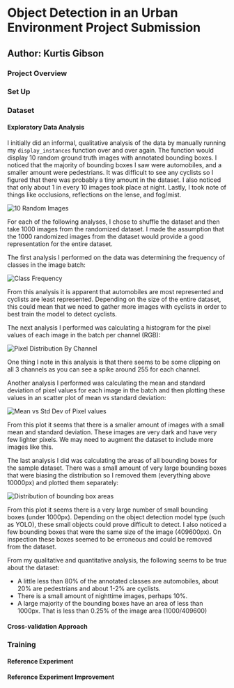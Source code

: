 # Object Detection in an Urban Environment Project Submission
## Author: Kurtis Gibson

### Project Overview

### Set Up

### Dataset

#### Exploratory Data Analysis

I initially did an informal, qualitative analysis of the data by manually running my `display_instances` function  over and over again.
The function would display 10 random ground truth images with annotated bounding boxes.
I noticed that the majority of bounding boxes I saw were automobiles, and a smaller amount were pedestrians. It was difficult to see any cyclists so I figured that there was probably a tiny amount in the dataset.
I also noticed that only about 1 in every 10 images took place at night.
Lastly, I took note of things like occlusions, reflections on the lense, and fog/mist.

![10 Random Images](../images/display_instances.png)

For each of the following analyses, I chose to shuffle the dataset and then take 1000 images from the randomized dataset.
I made the assumption that the 1000 randomized images from the dataset would provide a good representation for the entire dataset.

The first analysis I performed on the data was determining the frequency of classes in the image batch:

![Class Frequency](../images/frequency_of_classes.png)

From this analysis it is apparent that automobiles are most represented and cyclists are least represented.
Depending on the size of the entire dataset, this could mean that we need to gather more images with cyclists in order to best train the model to detect cyclists.

The next analysis I performed was calculating a histogram for the pixel values of each image in the batch per channel (RGB):

![Pixel Distribution By Channel](../images/pixel_distribution_by_channel.png)

One thing I note in this analysis is that there seems to be some clipping on all 3 channels as you can see a spike around 255 for each channel.

Another analysis I performed was calculating the mean and standard deviation of pixel values for each image in the batch and then plotting these values in an scatter plot of mean vs standard deviation:

![Mean vs Std Dev of Pixel values](../images/mean_vs_stddev.png)

From this plot it seems that there is a smaller amount of images with a small mean and standard deviation.
These images are very dark and have very few lighter pixels.
We may need to augment the dataset to include more images like this.

The last analysis I did was calculating the areas of all bounding boxes for the sample dataset. There was a small amount of very large bounding boxes that were biasing the distribution so I removed them (everything above 10000px) and plotted them separately:

![Distribution of bounding box areas](../images/bounding_box_areas.png)

From this plot it seems there is a very large number of small bounding boxes (under 1000px).
Depending on the object detection model type (such as YOLO), these small objects could prove difficult to detect. I also noticed a few bounding boxes that were the same size of the image (409600px).
On inspection these boxes seemed to be erroneous and could be removed from the dataset.

From my qualitative and quantitative analysis, the following seems to be true about the dataset:

- A little less than 80% of the annotated classes are automobiles, about 20% are pedestrians and about 1-2% are cyclists.
- There is a small amount of nighttime images, perhaps 10%.
- A large majority of the bounding boxes have an area of less than 1000px. That is less than 0.25% of the image area (1000/409600)

#### Cross-validation Approach

### Training

#### Reference Experiment

#### Reference Experiment Improvement


